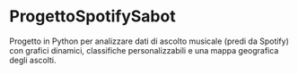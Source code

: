 # ProgettoSpotifySabot
Progetto in Python per analizzare dati di ascolto musicale (predi da Spotify) con grafici dinamici, classifiche personalizzabili e una mappa geografica degli ascolti.
